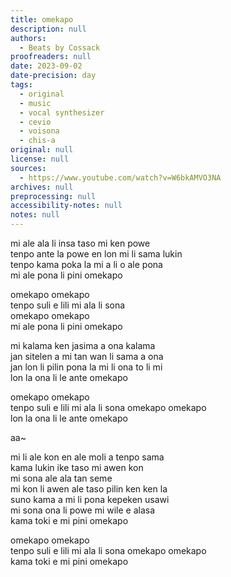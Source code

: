 ```yaml
---
title: omekapo
description: null
authors:
  - Beats by Cossack
proofreaders: null
date: 2023-09-02
date-precision: day
tags:
  - original
  - music
  - vocal synthesizer
  - cevio
  - voisona
  - chis-a
original: null
license: null
sources:
  - https://www.youtube.com/watch?v=W6bkAMVO3NA
archives: null
preprocessing: null
accessibility-notes: null
notes: null
---
```


mi ale ala li insa taso mi ken powe  \
tenpo ante la powe en lon mi li sama lukin  \
tenpo kama poka la mi a li o ale pona  \
mi ale pona li pini omekapo

omekapo omekapo  \
tenpo suli e lili mi ala li sona  \
omekapo omekapo  \
mi ale pona li pini omekapo

mi kalama ken jasima a ona kalama  \
jan sitelen a mi tan wan li sama a ona  \
jan lon li pilin pona la mi li ona to li mi  \
lon la ona li le ante omekapo

omekapo omekapo  \
tenpo suli e lili mi ala li sona 
omekapo omekapo  \
lon la ona li le ante omekapo

aa~

mi li ale kon en ale moli a tenpo sama  \
kama lukin ike taso mi awen kon  \
mi sona ale ala tan seme  \
mi kon li awen ale taso pilin ken ken la  \
suno kama a mi li pona kepeken usawi  \
mi sona ona li powe mi wile e alasa  \
kama toki e mi pini omekapo

omekapo omekapo  \
tenpo suli e lili mi ala li sona 
omekapo omekapo  \
kama toki e mi pini omekapo



